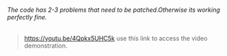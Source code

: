 ###### The code has 2-3 problems that need to be patched.Otherwise its working perfectly fine. 


> https://youtu.be/4Qpkx5UHC5k
use this link to access the video demonstration.
